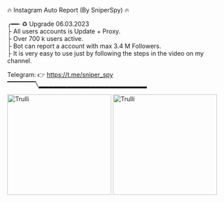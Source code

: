 🔥 Instagram Auto Report (By SniperSpy) 🔥 
       <br>
       
╭━━╴♻️ Upgrade 06.03.2023
<br>
├  All users accounts is Update + Proxy.
<br>
├  Over 700 k users active. 
<br>
├  Bot can report a account with max 3.4 M Followers.
<br>
├  It is very easy to use just by following the steps in the video on my channel.
<br>

 
 Telegram: 👉  https://t.me/sniper_spy
 <br>
▔▔▔▔▔▔╲▂▂▂▂▂▂▂▂▂▂▂▂▂▂▂▂▂▂▂▂▂▂▂


<img src="https://i.postimg.cc/Xvn3zSFy/sniepr1.jpg" alt="Trulli" width="239" height="232">
<img src="https://i.postimg.cc/Y2v43YtB/sniper2.jpg" alt="Trulli" width="239" height="232">
